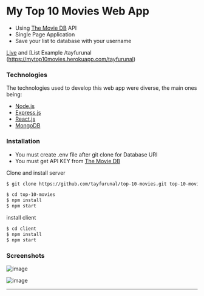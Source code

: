 # My Top 10 Movies Web App

* Using [The Movie DB](https://www.themoviedb.org) API
* Single Page Application
* Save your list to database with your username

[Live](https://mytop10movies.herokuapp.com/tayfurunal) and [List Example /tayfurunal (https://mytop10movies.herokuapp.com/tayfurunal)

### Technologies

The technologies used to develop this web app were diverse, the main ones being:

- [Node.js](https://nodejs.org/en/)
- [Express.js](https://expressjs.com/)
- [React.js](https://reactjs.org/)
- [MongoDB](https://www.mongodb.com/)

### Installation

 - You must create .env file after git clone for Database URI
 - You must get API KEY from [The Movie DB](https://www.themoviedb.org)
 
Clone and install server

```sh
$ git clone https://github.com/tayfurunal/top-10-movies.git top-10-movies

$ cd top-10-movies
$ npm install
$ npm start

```

install client

```sh
$ cd client
$ npm install
$ npm start
```

### Screenshots

![image](https://i.ibb.co/cckyS9L/Screen-Shot-2019-09-24-at-23-00-08.png)

![image](https://i.ibb.co/1nxtyH0/Screen-Shot-2019-09-24-at-23-00-16.png)

---
